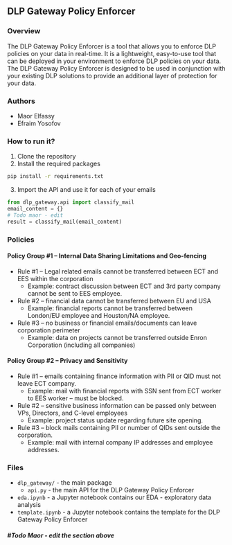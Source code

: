 ## DLP Gateway Policy Enforcer

### Overview
The DLP Gateway Policy Enforcer is a tool that allows you to enforce DLP policies on your data in real-time. It is a lightweight, easy-to-use tool that can be deployed in your environment to enforce DLP policies on your data. The DLP Gateway Policy Enforcer is designed to be used in conjunction with your existing DLP solutions to provide an additional layer of protection for your data.

### Authors
- Maor Elfassy
- Efraim Yosofov

### How to run it?
1. Clone the repository
2. Install the required packages
```bash
pip install -r requirements.txt
```
3. Import the API and use it for each of your emails
```python
from dlp_gateway.api import classify_mail
email_content = {}
# Todo maor - edit
result = classify_mail(email_content)
```


### Policies
#### Policy Group #1 – Internal Data Sharing Limitations and Geo-fencing
- Rule #1 – Legal related emails cannot be transferred between ECT and EES within the corporation 
  - Example: contract discussion between ECT and 3rd party company cannot be sent to EES employee.
- Rule #2 – financial data cannot be transferred between EU and USA 
  - Example: financial reports cannot be transferred between London/EU employee and Houston/NA employee.
- Rule #3 – no business or financial emails/documents can leave corporation perimeter 
  - Example: data on projects cannot be transferred outside Enron Corporation (including all companies)
#### Policy Group #2 – Privacy and Sensitivity
- Rule #1 – emails containing finance information with PII or QID must not leave ECT company. 
  - Example: mail with financial reports with SSN sent from ECT worker to EES worker – must be blocked.
- Rule #2 – sensitive business information can be passed only between VPs, Directors, and C-level employees 
  - Example: project status update regarding future site opening.
- Rule #3 – block mails containing PII or number of QIDs sent outside the corporation. 
  - Example: mail with internal company IP addresses and employee addresses.


###  Files
- `dlp_gateway/` - the main package
  - `api.py` - the main API for the DLP Gateway Policy Enforcer
- `eda.ipynb` - a Jupyter notebook contains our EDA - exploratory data analysis
- `template.ipynb` - a Jupyter notebook contains the template for the DLP Gateway Policy Enforcer 

#####  #Todo Maor - edit the section above